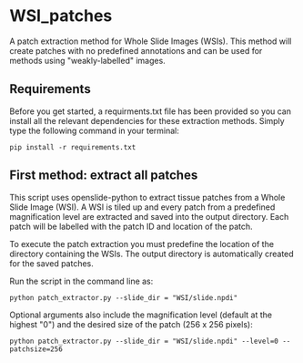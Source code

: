 # WSI_patches
A patch extraction method for Whole Slide Images (WSIs). This method will create patches with no predefined annotations and can be used for methods using "weakly-labelled" images. 

## Requirements
Before you get started, a requirments.txt file has been provided so you can install all the relevant dependencies for these extraction methods. Simply type the following command in your terminal:
~~~
pip install -r requirements.txt
~~~

## First method: extract all patches

This script uses openslide-python to extract tissue patches from a Whole Slide Image (WSI). A WSI is tiled up and every patch from a predefined magnification level are extracted and saved into the output directory. Each patch will be labelled with the patch ID and location of the patch. 

To execute the patch extraction you must predefine the location of the directory containing the WSIs. The output directory is automatically created for the saved patches.

Run the script in the command line as:

~~~
python patch_extractor.py --slide_dir = "WSI/slide.npdi" 
~~~

Optional arguments also include the magnification level (default at the highest "0") and the desired size of the patch (256 x 256 pixels):
~~~
python patch_extractor.py --slide_dir = "WSI/slide.npdi" --level=0 --patchsize=256
~~~
